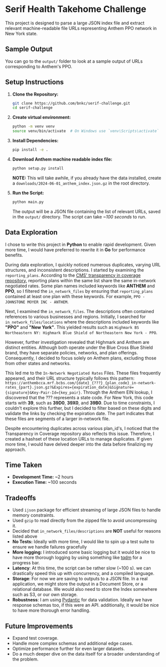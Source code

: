# Serif Health Takehome Challenge

This project is designed to parse a large JSON index file and extract relevant machine-readable file URLs representing Anthem PPO network in New York state.

## Sample Output

You can go to the `output/` folder to look at a sample output of URLs corresponding to Anthem's PPO.

## Setup Instructions

1. **Clone the Repository:**
    ```sh
    git clone https://github.com/bnkc/serif-challenge.git
    cd serif-challenge
    ```
2. **Create virtual environment:**
    ```sh
    python -m venv venv
    source venv/bin/activate  # On Windows use `venv\Scripts\activate`
    ```
 
3. **Install Dependencies:**
    ```sh
    pip install -e .
    ```

4. **Download Anthem machine readable index file:**
    ```sh
    python setup.py install
    ```
    **NOTE:** This will take awhile, if you already have the data installed, create a `downloads/2024-06-01_anthem_index.json.gz` in the root directory.



3. **Run the Script:**
    ```sh
    python main.py
    ```
    The output will be a JSON file containing the list of relevant URLs, saved in the `output/` directory. The script can take *~100 seconds* to run.


## Data Exploration

I chose to write this project in **Python** to enable rapid development. Given more time, I would have preferred to rewrite it in **Go** for performance benefits.

During data exploration, I quickly noticed numerous duplicates, varying URL structures, and inconsistent descriptions. I started by examining the `reporting_plans`. According to the [CMS' transparency in coverage repository](https://github.com/CMSgov/price-transparency-guide/tree/master/schemas/table-of-contents), reporting plans within the same list share the same in-network negotiated rates. Some plan names included keywords like **ANTHEM** and **PPO**, so I filtered the `in_network_files` by ensuring that `reporting_plans` contained at least one plan with these keywords. For example, `PPO - JOHNSTONE MOYER INC - ANTHEM`.

Next, I examined the `in_network_files`. The descriptions often contained references to various businesses and regions. Initially, I searched for `in_network_files/locations` where the descriptions included keywords like **"PPO"** and **"New York"**. This yielded results such as `Highmark BS Northeastern NY: Highmark Blue Shield of Northeastern New York - PPO`.

However, further investigation revealed that Highmark and Anthem are distinct entities. Although both operate under the Blue Cross Blue Shield brand, they have separate policies, networks, and plan offerings. Consequently, I decided to focus solely on Anthem plans, excluding those from other states and networks.

This led me to the `In-Network Negotiated Rates` Files. These files frequently appeared, and their URL structure typically follows this pattern: `https://anthembcca.mrf.bcbs.com/{date}_{???}_{plan_code}_in-network-rates_{part}.json.gz?&Expires={expiration_date}&Signature={signature}&Key-Pair-Id={key_pair}`. Through the Anthem EIN lookup, I discovered that the ??? represents a state code. For New York, this code starts with **39**, such as **39D0**, **39X0**, and **39B0**. Due to time constraints, I couldn't explore this further, but I decided to filter based on these digits and validate the links by checking the expiration date. The part indicates that these files are segments of a larger in-network file.

Despite encountering duplicates across various plan_id's, I noticed that the Transparency in Coverage repository also reflects this issue. Therefore, I created a hashset of these location URLs to manage duplicates. If given more time, I would have delved deeper into the data before finalizing my approach.

## Time Taken

- **Development Time:** ~2 hours
- **Execution Time:** ~100 seconds

## Tradeoffs

- Used `ijson` package for efficient streaming of large JSON files to handle memory constraints.
- Used `gzip` to read directly from the zipped file to avoid uncompressing it.
- Decided that `in_network_files/descriptions` are **NOT** useful for reasons listed above
- **No Tests:** Ideally with more time, I would like to spin up a test suite to ensure we handle failures gracefully
- **More logging:** I introduced some basic logging but it would be nice to have more thorough logging by using something like [tqdm](https://github.com/tqdm/tqdm) for a progress bar.
- **Latency**: At this time, the script can be rather slow (~100 s). we can drastically speed this up with concurrency, and a compiled language.
- **Storage**: For now we are saving to outputs to a JSON file. In a real application, we might store the output in a Document Store, or a relational database. We would also need to store the Index somewhere such as S3, or our own storage.
- **Robustness**: I am using [Pydantic](https://github.com/pydantic/pydantic) for data validation. Ideally we have response schemas too, if this were an API. additionally, it would be nice to have more thorough error handling.

## Future Improvements

- Expand test coverage.
- Handle more complex schemas and additional edge cases.
- Optimize performance further for even larger datasets.
- Do a much deeper dive on the data itself for a broader understanding of the problem.
